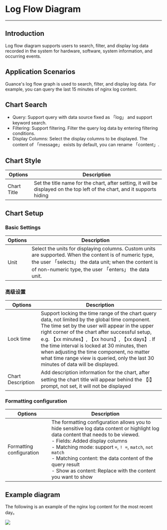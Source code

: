 # Log Flow Diagram 
---

## Introduction

Log flow diagram supports users to search, filter, and display log data recorded in the system for hardware, software, system information, and occurring events.

## Application Scenarios

Guance's log flow graph is used to search, filter, and display log data. For example, you can query the last 15 minutes of nginx log content.

## Chart Search

- Query: Support query with data source fixed as 「log」 and support keyword search.
- Filtering: Support filtering. Filter the query log data by entering filtering conditions.
- Display Columns: Select the display columns to be displayed. The content of 「message」 exists by default, you can rename 「content」.
## Chart Style
| Options | Description |
| --- | --- |
| Chart Title | Set the title name for the chart, after setting, it will be displayed on the top left of the chart, and it supports hiding |

## Chart Setup
### Basic Settings
| Options | Description |
| --- | --- |
| Unit | Select the units for displaying columns. Custom units are supported. When the content is of numeric type, the user 「selects」 the data unit; when the content is of non-numeric type, the user 「enters」 the data unit. |

### 高级设置
| Options | Description |
| --- | --- |
| Lock time | Support locking the time range of the chart query data, not limited by the global time component. The time set by the user will appear in the upper right corner of the chart after successful setup, e.g. 【xx minutes】, 【xx hours】, 【xx days】. If the time interval is locked at 30 minutes, then when adjusting the time component, no matter what time range view is queried, only the last 30 minutes of data will be displayed. |
| Chart Description | Add description information for the chart, after setting the chart title will appear behind the 【i】 prompt, not set, it will not be displayed|

### Formatting configuration

| Options | Description |
| --- | --- |
| Formatting configuration | The formatting configuration allows you to hide sensitive log data content or highlight log data content that needs to be viewed.<br />- Fields: Added display columns<br />- Matching mode: support `=`, `! =`, `match`, `not match`<br />- Matching content: the data content of the query result<br />- Show as content: Replace with the content you want to show<br /> |

## Example diagram

The following is an example of the nginx log content for the most recent day。

![](../img/log.png)

